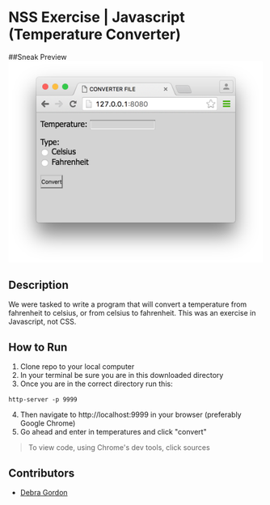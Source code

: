 # NSS Exercise | Javascript (Temperature Converter)

##Sneak Preview
![Site Screenshot](https://raw.githubusercontent.com/debragordon/js-converter/master/screenshots/js-converter.png)

## Description
We were tasked to write a program that will convert a temperature from fahrenheit to celsius, or from celsius to fahrenheit. This was an exercise in Javascript, not CSS.

## How to Run
1. Clone repo to your local computer
2. In your terminal be sure you are in this downloaded directory
3. Once you are in the correct directory run this:

  ```
  http-server -p 9999
  ```

4. Then navigate to http://localhost:9999 in your browser (preferably Google Chrome)
5. Go ahead and enter in temperatures and click "convert"

> To view code, using Chrome's dev tools, click sources

## Contributors
- [Debra Gordon](http://github.com/debragordon)
